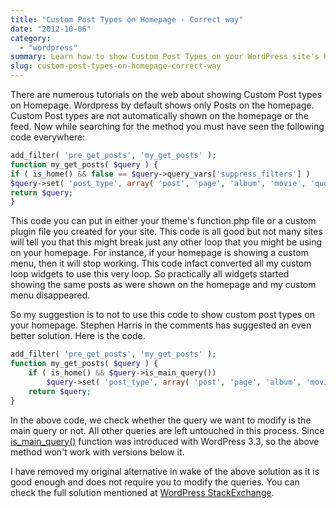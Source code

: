 ```yaml
---
title: "Custom Post Types on Homepage - Correct way"
date: "2012-10-06"
category: 
  - "wordpress"
summary: Learn how to show Custom Post Types on your WordPress site's homepage.
slug: custom-post-types-on-homepage-correct-way
---
```


There are numerous tutorials on the web about showing Custom Post types on Homepage. Wordpress by default shows only Posts on the homepage. Custom Post types are not automatically shown on the homepage or the feed. Now while searching for the method you must have seen the following code everywhere:

```php
add_filter( 'pre_get_posts', 'my_get_posts' );
function my_get_posts( $query ) {
if ( is_home() && false == $query->query_vars['suppress_filters'] )
$query->set( 'post_type', array( 'post', 'page', 'album', 'movie', 'quote', 'attachment' ) );
return $query;
}
```

This code you can put in either your theme's function.php file or a custom plugin file you created for your site. This code is all good but not many sites will tell you that this might break just any other loop that you might be using on your homepage. For instance, if your homepage is showing a custom menu, then it will stop working. This code infact converted all my custom loop widgets to use this very loop. So practically all widgets started showing the same posts as were shown on the homepage and my custom menu disappeared.

So my suggestion is to not to use this code to show custom post types on your homepage. Stephen Harris in the comments has suggested an even better solution. Here is the code.

```php
add_filter( 'pre_get_posts', 'my_get_posts' );
function my_get_posts( $query ) {
	if ( is_home() && $query->is_main_query())
		$query->set( 'post_type', array( 'post', 'page', 'album', 'movie', 'quote', 'attachment' ) );
	return $query;
}
```

In the above code, we check whether the query we want to modify is the main query or not. All other queries are left untouched in this process. Since [is\_main\_query()](http://codex.wordpress.org/Function_Reference/is_main_query) function was introduced with WordPress 3.3, so the above method won't work with versions below it.

I have removed my original alternative in wake of the above solution as it is good enough and does not require you to modify the queries. You can check the full solution mentioned at [WordPress StackExchange](http://wordpress.stackexchange.com/a/45256/5730).
